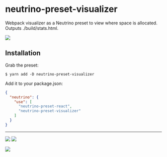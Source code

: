 # neutrino-preset-visualizer

Webpack visualizer as a Neutrino preset to view where space is allocated. Outputs ./build/stats.html.

![](https://dl.dropboxusercontent.com/u/6396913/misc/Screen%20Shot%202017-05-25%20at%201.18.22%20PM.png)

## Installation

Grab the preset:

```
$ yarn add -D neutrino-preset-visualizer
```

Add it to your package.json:

```json
{
  "neutrino": {
    "use": [
      "neutrino-preset-react",
      "neutrino-preset-visualizer"
    ]
  }
}
```

---

![](https://img.shields.io/badge/license-MIT-blue.svg)
![](https://img.shields.io/badge/status-stable-green.svg)

<a href="https://apex.sh"><img src="http://tjholowaychuk.com:6000/svg/sponsor"></a>
